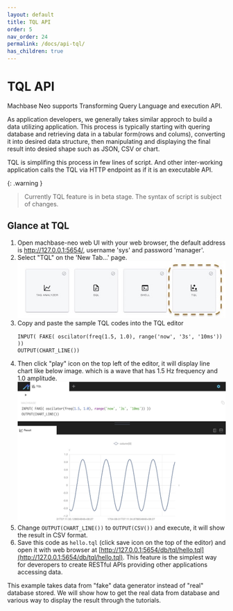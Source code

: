 ```yaml
---
layout: default
title: TQL API
order: 5
nav_order: 24
permalink: /docs/api-tql/
has_children: true
---
```


# TQL API

Machbase Neo supports Transforming Query Language and execution API.

As application developers, we generally takes similar approch to build a data utilizing application.
This process is typically starting with quering database and retrieving data in a tabular form(rows and colums), converting it into desired data structure,
then manipulating and displaying the final result into desied shape such as JSON, CSV or chart.

TQL is simplifing this process in few lines of script. And other inter-working application calls the TQL via HTTP endpoint as if it is an executable API.


{: .warning }
> Currently TQL feature is in beta stage. The syntax of script is subject of changes.

## Glance at TQL

1. Open machbase-neo web UI with your web browser, the default address is http://127.0.0.1:5654/, username 'sys' and password 'manager'.
2. Select "TQL" on the 'New Tab...' page.
    ![new_tql](./img/new_tql.jpg)
3. Copy and paste the sample TQL codes into the TQL editor
    ```
    INPUT( FAKE( oscilator(freq(1.5, 1.0), range('now', '3s', '10ms')) ))
    OUTPUT(CHART_LINE())
    ```
4. Then click "play" icon on the top left of the editor, it will display line chart like below image.
    which is a wave that has 1.5 Hz frequency and 1.0 amplitude.
    ![fake_chartline](./img/fake_chartline.jpg)
5. Change `OUTPUT(CHART_LINE())` to `OUTPUT(CSV())` and execute, it will show the result in CSV format.
6. Save this code as `hello.tql` (click save icon on the top of the editor) and open it with web browser at [http://127.0.0.1:5654/db/tql/hello.tql](http://127.0.0.1:5654/db/tql/hello.tql).
This feature is the simplest way for deveropers to create RESTful APIs providing other applications accessing data.

This example takes data from "fake" data generator instead of "real" database stored.
We will show how to get the real data from database and various way to display the result through the tutorials.